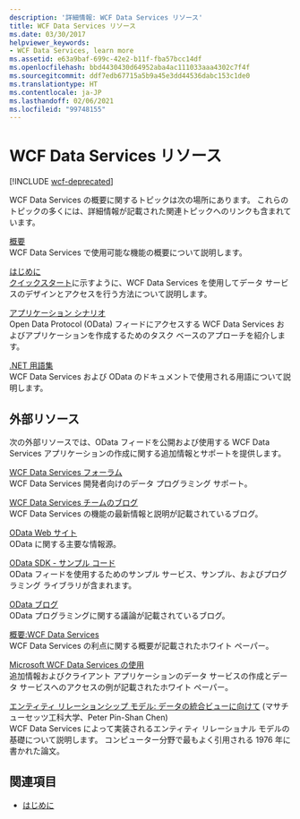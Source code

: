 ```yaml
---
description: '詳細情報: WCF Data Services リソース'
title: WCF Data Services リソース
ms.date: 03/30/2017
helpviewer_keywords:
- WCF Data Services, learn more
ms.assetid: e63a9baf-699c-42e2-b11f-fba57bcc14df
ms.openlocfilehash: bbd4430430d64952aba4ac111033aaa4302c7f4f
ms.sourcegitcommit: ddf7edb67715a5b9a45e3dd44536dabc153c1de0
ms.translationtype: HT
ms.contentlocale: ja-JP
ms.lasthandoff: 02/06/2021
ms.locfileid: "99748155"
---
```

# <a name="wcf-data-services-resources"></a>WCF Data Services リソース

[!INCLUDE [wcf-deprecated](~/includes/wcf-deprecated.md)]

WCF Data Services の概要に関するトピックは次の場所にあります。 これらのトピックの多くには、詳細情報が記載された関連トピックへのリンクも含まれています。  
  
 [概要](wcf-data-services-overview.md)  
 WCF Data Services で使用可能な機能の概要について説明します。  
  
 [はじめに](../adonet/ef/getting-started.md)  
 [クイックスタート](quickstart-wcf-data-services.md)に示すように、WCF Data Services を使用してデータ サービスのデザインとアクセスを行う方法について説明します。  
  
 [アプリケーション シナリオ](application-scenarios-wcf-data-services.md)  
 Open Data Protocol (OData) フィードにアクセスする WCF Data Services およびアプリケーションを作成するためのタスク ベースのアプローチを紹介します。  
  
 [.NET 用語集](../../../standard/glossary.md)  
 WCF Data Services および OData のドキュメントで使用される用語について説明します。  
  
## <a name="external-resources"></a>外部リソース  

 次の外部リソースでは、OData フィードを公開および使用する WCF Data Services アプリケーションの作成に関する追加情報とサポートを提供します。  
  
 [WCF Data Services フォーラム](https://social.msdn.microsoft.com/Forums/en-US/home?forum=adodotnetdataservices)  
 WCF Data Services 開発者向けのデータ プログラミング サポート。  
  
 [WCF Data Services チームのブログ](/archive/blogs/astoriateam/)  
 WCF Data Services の機能の最新情報と説明が記載されているブログ。  
  
 [OData Web サイト](https://www.odata.org/)  
 OData に関する主要な情報源。  
  
 [OData SDK - サンプル コード](https://www.odata.org/ecosystem/#sdk)  
 OData フィードを使用するためのサンプル サービス、サンプル、およびプログラミング ライブラリが含まれます。  
  
 [OData ブログ](https://www.odata.org/blog/)  
 OData プログラミングに関する議論が記載されているブログ。  
  
 [概要:WCF Data Services](/previous-versions/visualstudio/visual-studio-2008/cc956153(v=msdn.10))  
 WCF Data Services の利点に関する概要が記載されたホワイト ペーパー。  
  
 [Microsoft WCF Data Services の使用](/previous-versions/visualstudio/visual-studio-2008/cc907912(v=msdn.10))  
 追加情報およびクライアント アプリケーションのデータ サービスの作成とデータ サービスへのアクセスの例が記載されたホワイト ペーパー。  
  
 [エンティティ リレーションシップ モデル: データの統合ビューに向けて](https://dl.acm.org/doi/10.1145/320434.320440) (マサチューセッツ工科大学、Peter Pin-Shan Chen)  
 WCF Data Services によって実装されるエンティティ リレーショナル モデルの基礎について説明します。 コンピューター分野で最もよく引用される 1976 年に書かれた論文。  
  
## <a name="see-also"></a>関連項目

- [はじめに](getting-started-with-wcf-data-services.md)
